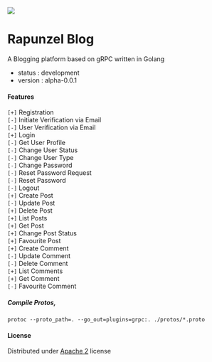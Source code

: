 ![](https://raw.githubusercontent.com/s4kibs4mi/rapunzel-blog/master/extras/rapunzel_blog_thumb.png)
# Rapunzel Blog
A Blogging platform based on gRPC written in Golang
* status : development
* version : alpha-0.0.1

#### Features
`[+]` Registration<br/>
`[-]` Initiate Verification via Email<br/>
`[-]` User Verification via Email<br/>
`[+]` Login<br/>
`[-]` Get User Profile<br/>
`[-]` Change User Status<br/>
`[-]` Change User Type<br/>
`[-]` Change Password<br/>
`[-]` Reset Password Request<br/>
`[-]` Reset Password<br/>
`[-]` Logout<br/>
`[+]` Create Post<br/>
`[-]` Update Post<br/>
`[+]` Delete Post<br/>
`[+]` List Posts<br/>
`[+]` Get Post<br/>
`[+]` Change Post Status<br/>
`[+]` Favourite Post<br/>
`[+]` Create Comment<br/>
`[-]` Update Comment<br/>
`[-]` Delete Comment<br/>
`[+]` List Comments<br/>
`[+]` Get Comment<br/>
`[-]` Favourite Comment<br/>

##### Compile Protos,
```
protoc --proto_path=. --go_out=plugins=grpc:. ./protos/*.proto
```

#### License
Distributed under [Apache 2](https://github.com/s4kibs4mi/rapunzel-blog/blob/master/LICENSE) license
